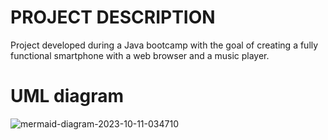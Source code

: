 # PROJECT DESCRIPTION

Project developed during a Java bootcamp with the goal of creating a fully functional smartphone with a web browser and a music player.

# UML diagram


![mermaid-diagram-2023-10-11-034710](https://github.com/ArtNicke/java_project_iphone7/assets/134013548/8a7323e6-f526-4128-b8ae-aad811fdab44)


